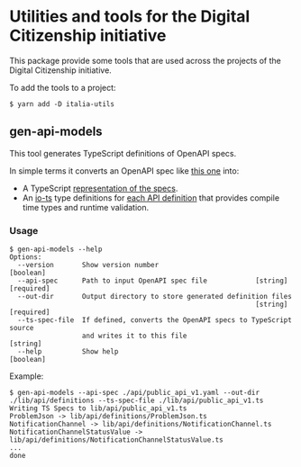 # Utilities and tools for the Digital Citizenship initiative

This package provide some tools that are used across the projects of the
Digital Citizenship initiative.

To add the tools to a project:

```
$ yarn add -D italia-utils
```

## gen-api-models

This tool generates TypeScript definitions of OpenAPI specs.

In simple terms it converts an OpenAPI spec like [this one](https://github.com/teamdigitale/digital-citizenship-functions/blob/f04666c8b7f2d4bebde19676b49b19119b03ef17/api/public_api_v1.yaml) into:

* A TypeScript [representation of the specs](https://github.com/teamdigitale/digital-citizenship-functions/blob/6798225bd725a42753b16375ce18a954a268f9b6/lib/api/public_api_v1.ts).
* An [io-ts](https://github.com/gcanti/io-ts) type definitions for [each API definition](https://github.com/teamdigitale/digital-citizenship-functions/tree/6798225bd725a42753b16375ce18a954a268f9b6/lib/api/definitions) that provides compile time types and runtime validation.

### Usage

```
$ gen-api-models --help
Options:
  --version       Show version number                                  [boolean]
  --api-spec      Path to input OpenAPI spec file            [string] [required]
  --out-dir       Output directory to store generated definition files
                                                             [string] [required]
  --ts-spec-file  If defined, converts the OpenAPI specs to TypeScript source
                  and writes it to this file                            [string]
  --help          Show help                                            [boolean]
```

Example:

```
$ gen-api-models --api-spec ./api/public_api_v1.yaml --out-dir ./lib/api/definitions --ts-spec-file ./lib/api/public_api_v1.ts
Writing TS Specs to lib/api/public_api_v1.ts
ProblemJson -> lib/api/definitions/ProblemJson.ts
NotificationChannel -> lib/api/definitions/NotificationChannel.ts
NotificationChannelStatusValue -> lib/api/definitions/NotificationChannelStatusValue.ts
...
done
```
